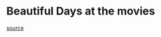 # Beautiful Days at the movies
<a href=https://www.hackerrank.com/challenges/beautiful-days-at-the-movies>source</a>